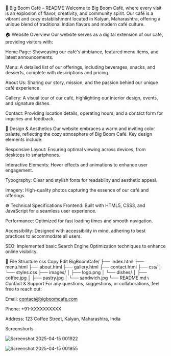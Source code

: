 
🌟 Big Boom Café – README
Welcome to Big Boom Café, where every visit is an explosion of flavor, creativity, and community spirit. Our café is a vibrant and cozy establishment located in Kalyan, Maharashtra, offering a unique blend of traditional Indian flavors and modern café culture.

🏠 Website Overview
Our website serves as a digital extension of our café, providing visitors with:

Home Page: Showcasing our café's ambiance, featured menu items, and latest announcements.

Menu: A detailed list of our offerings, including beverages, snacks, and desserts, complete with descriptions and pricing.

About Us: Sharing our story, mission, and the passion behind our unique café experience.

Gallery: A visual tour of our café, highlighting our interior design, events, and signature dishes.

Contact: Providing location details, operating hours, and a contact form for inquiries and feedback.

🎨 Design & Aesthetics
Our website embraces a warm and inviting color palette, reflecting the cozy atmosphere of Big Boom Café. Key design elements include:

Responsive Layout: Ensuring optimal viewing across devices, from desktops to smartphones.

Interactive Elements: Hover effects and animations to enhance user engagement.

Typography: Clear and stylish fonts for readability and aesthetic appeal.

Imagery: High-quality photos capturing the essence of our café and offerings.

⚙️ Technical Specifications
Frontend: Built with HTML5, CSS3, and JavaScript for a seamless user experience.

Performance: Optimized for fast loading times and smooth navigation.

Accessibility: Designed with accessibility in mind, adhering to best practices to accommodate all users.

SEO: Implemented basic Search Engine Optimization techniques to enhance online visibility.

📂 File Structure
css
Copy
Edit
BigBoomCafe/
├── index.html
├── menu.html
├── about.html
├── gallery.html
├── contact.html
├── css/
│   └── styles.css
├── images/
│   ├── logo.png
│   └── dishes/
│       ├── coffee.jpg
│       ├── pastry.jpg
│       └── sandwich.jpg
└── README.md
📞 Contact & Support
For any questions, suggestions, or collaborations, feel free to reach out:

Email: contact@bigboomcafe.com

Phone: +91-XXXXXXXXXX

Address: 123 Coffee Street, Kalyan, Maharashtra, India


Screenshorts 




![Screenshot 2025-04-15 001922](https://github.com/user-attachments/assets/fa0336e2-be0e-413a-bb36-89691c3f9f76)


![Screenshot 2025-04-15 001955](https://github.com/user-attachments/assets/b488980b-26f1-4283-aa1a-05f7993e69b2)
